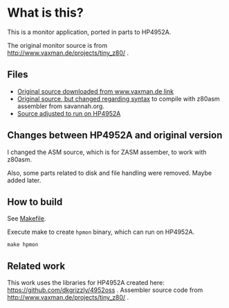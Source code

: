 # What is this?

This is a monitor application, ported in parts to HP4952A.

The original monitor source is from http://www.vaxman.de/projects/tiny_z80/ .

## Files

* [Original source downloaded from www.vaxman.de link](monitor.asm.orig)
* [Original source, but changed regarding syntax](monitor.asm) to compile with z80asm assembler from savannah.org.
* [Source adjusted to run on HP4952A](hpmon.asm)

## Changes between HP4952A and original version
I changed the ASM source, which is for ZASM assember, to work with z80asm.

Also, some parts related to disk and file handling were removed. Maybe added later.

## How to build
See [Makefile](Makefile).

Execute make to create ```hpmon``` binary, which can run on HP4952A.
```
make hpmon
```

## Related work
This work uses the libraries for HP4952A created here: https://github.com/dkgrizzly/4952oss .
Assembler source code from http://www.vaxman.de/projects/tiny_z80/ .